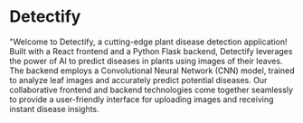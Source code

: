 # Detectify
"Welcome to Detectify, a cutting-edge plant disease detection application! Built with a React frontend and a Python Flask backend, Detectify leverages the power of AI to predict diseases in plants using images of their leaves. The backend employs a Convolutional Neural Network (CNN) model, trained to analyze leaf images and accurately predict potential diseases. Our collaborative frontend and backend technologies come together seamlessly to provide a user-friendly interface for uploading images and receiving instant disease insights.
